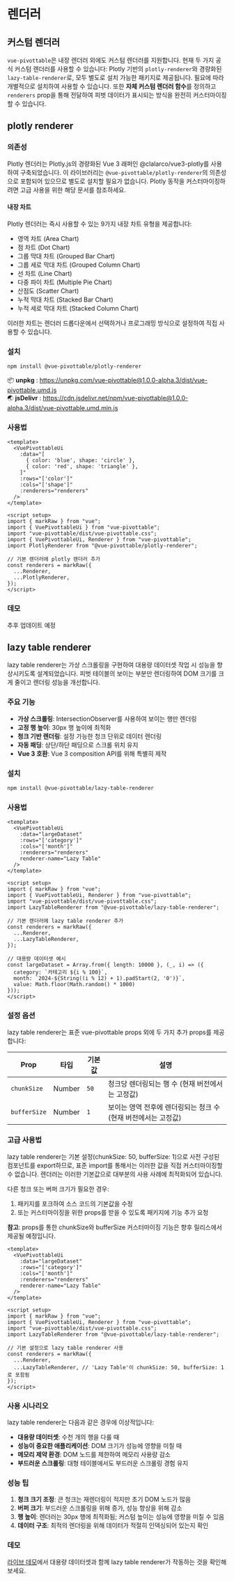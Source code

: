 # 렌더러

## 커스텀 렌더러

`vue-pivottable`은 내장 렌더러 외에도 커스텀 렌더러를 지원합니다. 현재 두 가지 공식 커스텀 렌더러를 사용할 수 있습니다: Plotly 기반의 `plotly-renderer`와 경량화된 `lazy-table-renderer`로, 모두 별도로 설치 가능한 패키지로 제공됩니다.
필요에 따라 개별적으로 설치하여 사용할 수 있습니다. 또한 **자체 커스텀 렌더러 함수**를 정의하고 `renderers` prop을 통해 전달하여 피벗 데이터가 표시되는 방식을 완전히 커스터마이징할 수 있습니다.

## plotly renderer

### 의존성

Plotly 렌더러는 Plotly.js의 경량화된 Vue 3 래퍼인 @clalarco/vue3-plotly를 사용하여 구축되었습니다.
이 라이브러리는 `@vue-pivottable/plotly-renderer`의 의존성으로 포함되어 있으므로 별도로 설치할 필요가 없습니다.
Plotly 동작을 커스터마이징하려면 고급 사용을 위한 해당 문서를 참조하세요.

#### 내장 차트

Plotly 렌더러는 즉시 사용할 수 있는 9가지 내장 차트 유형을 제공합니다:

- 영역 차트 (Area Chart)
- 점 차트 (Dot Chart)
- 그룹 막대 차트 (Grouped Bar Chart)
- 그룹 세로 막대 차트 (Grouped Column Chart)
- 선 차트 (Line Chart)
- 다중 파이 차트 (Multiple Pie Chart)
- 산점도 (Scatter Chart)
- 누적 막대 차트 (Stacked Bar Chart)
- 누적 세로 막대 차트 (Stacked Column Chart)

이러한 차트는 렌더러 드롭다운에서 선택하거나 프로그래밍 방식으로 설정하여 직접 사용할 수 있습니다.

### 설치

```bash
npm install @vue-pivottable/plotly-renderer
```

📦 **unpkg** : <https://unpkg.com/vue-pivottable@1.0.0-alpha.3/dist/vue-pivottable.umd.js><br/>
🌏 **jsDelivr** : <https://cdn.jsdelivr.net/npm/vue-pivottable@1.0.0-alpha.3/dist/vue-pivottable.umd.min.js>

### 사용법

```vue
<template>
  <VuePivottableUi
    :data="[
      { color: 'blue', shape: 'circle' },
      { color: 'red', shape: 'triangle' },
    ]"
    :rows="['color']"
    :cols="['shape']"
    :renderers="renderers"
  />
</template>

<script setup>
import { markRaw } from "vue";
import { VuePivottableUi } from "vue-pivottable";
import "vue-pivottable/dist/vue-pivottable.css";
import { VuePivottableUi, Renderer } from "vue-pivottable";
import PlotlyRenderer from "@vue-pivottable/plotly-renderer";

// 기본 렌더러에 plotly 렌더러 추가
const renderers = markRaw({
  ...Renderer,
  ...PlotlyRenderer,
});
</script>
```

### 데모

추후 업데이트 예정

## lazy table renderer

lazy table renderer는 가상 스크롤링을 구현하여 대용량 데이터셋 작업 시 성능을 향상시키도록 설계되었습니다. 피벗 테이블의 보이는 부분만 렌더링하여 DOM 크기를 크게 줄이고 렌더링 성능을 개선합니다.

### 주요 기능

- **가상 스크롤링**: IntersectionObserver를 사용하여 보이는 행만 렌더링
- **고정 행 높이**: 30px 행 높이에 최적화
- **청크 기반 렌더링**: 설정 가능한 청크 단위로 데이터 렌더링
- **자동 패딩**: 상단/하단 패딩으로 스크롤 위치 유지
- **Vue 3 호환**: Vue 3 composition API를 위해 특별히 제작

### 설치

```bash
npm install @vue-pivottable/lazy-table-renderer
```

### 사용법

```vue
<template>
  <VuePivottableUi
    :data="largeDataset"
    :rows="['category']"
    :cols="['month']"
    :renderers="renderers"
    renderer-name="Lazy Table"
  />
</template>

<script setup>
import { markRaw } from "vue";
import { VuePivottableUi, Renderer } from "vue-pivottable";
import "vue-pivottable/dist/vue-pivottable.css";
import LazyTableRenderer from "@vue-pivottable/lazy-table-renderer";

// 기본 렌더러에 lazy table renderer 추가
const renderers = markRaw({
  ...Renderer,
  ...LazyTableRenderer,
});

// 대용량 데이터셋 예시
const largeDataset = Array.from({ length: 10000 }, (_, i) => ({
  category: `카테고리 ${i % 100}`,
  month: `2024-${String((i % 12) + 1).padStart(2, '0')}`,
  value: Math.floor(Math.random() * 1000)
}));
</script>
```

### 설정 옵션

lazy table renderer는 표준 vue-pivottable props 외에 두 가지 추가 props를 제공합니다:

| Prop | 타입 | 기본값 | 설명 |
|------|------|---------|-------------|
| `chunkSize` | Number | `50` | 청크당 렌더링되는 행 수 (현재 버전에서는 고정값) |
| `bufferSize` | Number | `1` | 보이는 영역 전후에 렌더링되는 청크 수 (현재 버전에서는 고정값) |

### 고급 사용법

lazy table renderer는 기본 설정(chunkSize: 50, bufferSize: 1)으로 사전 구성된 컴포넌트를 export하므로, 표준 import를 통해서는 이러한 값을 직접 커스터마이징할 수 없습니다. 렌더러는 이러한 기본값으로 대부분의 사용 사례에 최적화되어 있습니다.

다른 청크 또는 버퍼 크기가 필요한 경우:
1. 패키지를 포크하여 소스 코드의 기본값을 수정
2. 또는 커스터마이징을 위한 props를 받을 수 있도록 패키지에 기능 추가 요청

**참고**: props를 통한 chunkSize와 bufferSize 커스터마이징 기능은 향후 릴리스에서 제공될 예정입니다.

```vue
<template>
  <VuePivottableUi
    :data="largeDataset"
    :rows="['category']"
    :cols="['month']"
    :renderers="renderers"
    renderer-name="Lazy Table"
  />
</template>

<script setup>
import { markRaw } from "vue";
import { VuePivottableUi, Renderer } from "vue-pivottable";
import "vue-pivottable/dist/vue-pivottable.css";
import LazyTableRenderer from "@vue-pivottable/lazy-table-renderer";

// 기본 설정으로 lazy table renderer 사용
const renderers = markRaw({
  ...Renderer,
  ...LazyTableRenderer, // 'Lazy Table'이 chunkSize: 50, bufferSize: 1로 포함됨
});
</script>
```

### 사용 시나리오

lazy table renderer는 다음과 같은 경우에 이상적입니다:

- **대용량 데이터셋**: 수천 개의 행을 다룰 때
- **성능이 중요한 애플리케이션**: DOM 크기가 성능에 영향을 미칠 때
- **메모리 제약 환경**: DOM 노드를 제한하여 메모리 사용량 감소
- **부드러운 스크롤링**: 대형 테이블에서도 부드러운 스크롤링 경험 유지

### 성능 팁

1. **청크 크기 조정**: 큰 청크는 재렌더링이 적지만 초기 DOM 노드가 많음
2. **버퍼 크기**: 부드러운 스크롤링을 위해 증가, 성능 향상을 위해 감소
3. **행 높이**: 렌더러는 30px 행에 최적화됨; 커스텀 높이는 성능에 영향을 미칠 수 있음
4. **데이터 구조**: 최적의 렌더링을 위해 데이터가 적절히 인덱싱되어 있는지 확인

### 데모

[라이브 데모](https://vue-pivottable.vercel.app/examples/lazy-table)에서 대용량 데이터셋과 함께 lazy table renderer가 작동하는 것을 확인해보세요.
